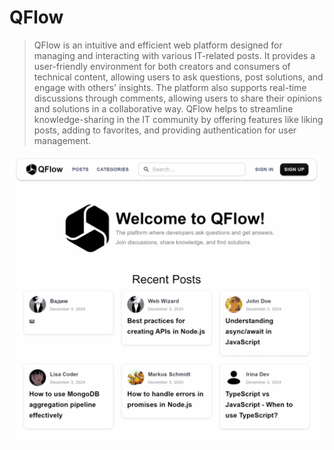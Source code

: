 # QFlow

>QFlow is an intuitive and efficient web platform designed for managing and interacting with various IT-related posts. It provides a user-friendly environment for both creators and consumers of technical content, allowing users to ask questions, post solutions, and engage with others' insights. The platform also supports real-time discussions through comments, allowing users to share their opinions and solutions in a collaborative way. QFlow helps to streamline knowledge-sharing in the IT community by offering features like liking posts, adding to favorites, and providing authentication for user management.

![QFlow Screenshot](docs/QFlow.png)
